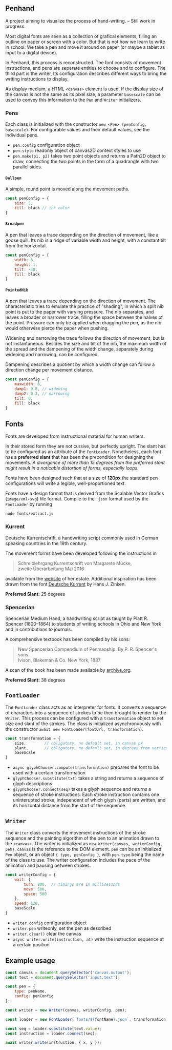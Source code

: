 ## Penhand

A project aiming to visualize the process of hand-writing. – Still work in progress.

Most digital fonts are seen as a collection of grafical elements, filling an outline
on paper or screen with a color. But that is not how we learn to write in school: We
take a pen and move it around on paper (or maybe a tablet as input to a digital
device).

In Penhand, this process is reconstructed. The font consists of movement instructions,
and pens are seperate entities to choose and to configure. The third part is the
writer, Its configuration describes different ways to bring the writing instructions
to display.

As display medium, a HTML `<canvas>` element is used. If the display size of the canvas
is not the same as its pixel size, a parameter `basescale` can be used to convey this
information to the `Pen` and `Writer` initializers.

### Pens

Each class is initialized with the constructor `new <Pen> (penConfig, basescale)`. For
configurable values and their default values, see the individual pens.

- `pen.config` configuration object
- `pen.style` readonly object of canvas2D context styles to use
- `pen.make(p1, p2)` takes two point objects and returns a Path2D object to draw, connecting
    the two points in the form of a quadrangle with two parallel sides.

#### `Ballpen`

A simple, round point is moved along the movement paths.

```js
const penConfig = {
    size: 2,
    fill: black // ink color
}
```

#### `Broadpen`

A pen that leaves a trace depending on the direction of movement, like a goose quill.
Its nib is a ridge of variable width and height, with a constant tilt from the horizontal.

```js
const penConfig = {
    width: 6,
    height: 1,
    tilt: -40,
    fill: black
}
```

#### `PointedNib`

A pen that leaves a trace depending on the direction of movement. The characteristic
tries to emulate the practice of "shading", in which a split nib point is put
to the paper with varying pressure. The nib separates, and leaves a broader or narrower
trace, filling the space between the halves of the point. Pressure can only be applied
when dragging the pen, as the nib would otherwise pierce the paper when pushing.

Widening and narrowing the trace follows the direction of movement, but is not
instantaneous. Besides the size and tilt of the nib, the maximum width of the spread and
the dampening of the width change, separately during widening and narrowing, can be
configured.

Dampening describes a quotient by which a width change can follow a direction change
per movement distance.

```js
const penConfig = {
    maxwidth: 8,
    damp1: 0.8, // widening
    damp2: 0.3, // narrowing
    tilt: 0,
    fill: black
}
```

## Fonts

Fonts are developed from instructional material for human writers.

In their stored form they are not cursive, but perfectly upright. The slant has to be
configured as an attribute of the `FontLoader`. Nonetheless, each font has a **preferred
slant** that has been the precondition for designing the movements. _A divergence of more
than 15 degrees from the preferred slant might result in a noticable distortion of forms,
especially loops._

Fonts have been designed such that at a size of **120px** the standard pen configurations
will write a legible, well-proportioned text.

Fonts have a design format that is derived from the Scalable Vector Grafics
(`image/xml+svg`) file format. Compile to the `.json` format used by the `FontLoader`
by running

    node fonts/extract.js

### Kurrent

Deutsche Kurrentschrift, a handwriting script commonly used in German speaking
countries in the 19th century.

The movement forms have been developed following the instructions in

> Schreiblehrgang Kurrentschrift von Margarete Mücke,  
> zweite Überarbeitung Mai 2016

available from the [website](https://www.kurrent-lernen-muecke.de) of her estate.
Additional inspiration has been drawn from the font
[Deutsche Kurrent](https://www.zinken.net/Fonts/Kurrent.html) by Hans J. Zinken.

**Preferred Slant:** 25 degrees

### Spencerian

Spencerian Medium Hand, a handwriting script as taught by Platt R. Spencer (1800–1864) to
students of writing schools in Ohio and New York and in contributions to journals.

A comprehensive textbook has been compiled by his sons:

> New Spencerian Compendium of Penmanship. By P. R. Spencer's sons.  
> Ivison, Blakeman & Co. New York, 1887

A scan of the book has been made available by [archive.org](https://archive.org/details/NewSpencerianCompendium).

**Preferred Slant:** 38 degrees

## `FontLoader`

The `FontLoader` class acts as an interpreter for fonts. It converts a sequence of
characters into a sequence of strokes to be then brought to render by the `Writer`.
This process can be configured with a `transformation` object to set size and slant
of the strokes. The class is initialized asynchronuously with the constructor
`await new FontLoader(fontUrl, transformation)`.

```js
const transformation = {
    size,        // obligatory, no default set, in canvas px
    slant,       // obligatory, no default set, in degrees from vertical
    baseScale
}
```

- `async glyphChooser.compute(transformation)` prepares the font to be used with a certain
    transformation
- `glyphChooser.substitute(txt)` takes a string and returns a sequence of glyph descriptions
- `glyphChooser.connect(seq)` takes a glyph sequence and returns a sequence of stroke
    instructions. Each stroke instruction contains one uninterupted stroke, independent of
    which glyph (parts) are written, and its horizontal distance from the start of the sequence.

## `Writer`

The `Writer` class converts the movement instructions of the stroke sequence and the painting
algorithm of the pen to an animation drawn to the `<canvas>`. The writer is initialized as
`new Writer(canvas, writerConfig, pem)`. `canvas` is the reference to the DOM element. `pen`
can be an initialized `Pen` object, or an object `{ type, penConfig }`, with `pen.type`
being the name of the class to use. The writer configuration includes the pace of the animation
and pausing between strokes.

```js
const writerConfig = {
    wait: {
        turn: 200,  // timings are in milliseconds
        move: 500,
        space: 500
    },
    speed: 120,
    baseScale
}
```

- `writer.config` configuration object
- `writer.pen` writeonly, set the pen as described
- `writer.clear()` clear the canvas
- `async writer.write(instruction, at)` write the instruction sequence at a certain position

## Example usage

```js
const canvas = document.querySelector('canvas.output');
const text = document.querySelector('input.text');

const pen = {
    type: penName,
    config: penConfig
};

const writer = new Writer(canvas, writerConfig, pen);

const loader = new FontLoader(`fonts/${fontName}.json`, transformation);

const seq = loader.substitute(text.value);
const instruction = loader.connect(seq);

await writer.write(instruction, { x, y });
```